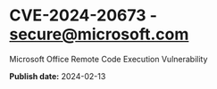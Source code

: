 # CVE-2024-20673 - secure@microsoft.com

Microsoft Office Remote Code Execution Vulnerability

**Publish date:** 2024-02-13
